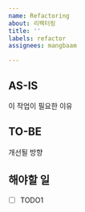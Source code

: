```yaml
---
name: Refactoring
about: 리팩터링
title: ''
labels: refactor
assignees: mangbaam

---
```


## AS-IS

이 작업이 필요한 이유

## TO-BE

개선될 방향

## 해야할 일

- [ ] TODO1
